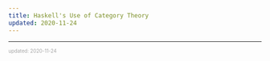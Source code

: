 ```yaml
---
title: Haskell's Use of Category Theory
updated: 2020-11-24
---
```


---

<sup><sub><font color="#a6a6a6">updated: 2020-11-24</font></sub></sup>
